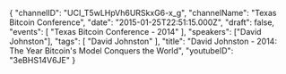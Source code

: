 {
    "channelID": "UCI_T5wLHpVh6URSkxG6-x_g",
    "channelName": "Texas Bitcoin Conference",
    "date": "2015-01-25T22:51:15.000Z",
    "draft": false,
    "events": [
        "Texas Bitcoin Conference - 2014"
    ],
    "speakers": ["David Johnston"],
    "tags": [
        "David Johnston"
    ],
    "title": "David Johnston - 2014:  The Year Bitcoin's Model Conquers the World",
    "youtubeID": "3eBHS14V6JE"
}
